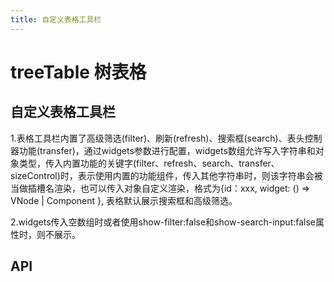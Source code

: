 ```yaml
---
title: 自定义表格工具栏
---
```


# treeTable 树表格

## 自定义表格工具栏

1.表格工具栏内置了高级筛选(filter)、刷新(refresh)、搜索框(search)、表头控制器功能(transfer)，通过widgets参数进行配置，widgets数组允许写入字符串和对象类型，传入内置功能的关键字(filter、refresh、search、transfer、sizeControl)时，表示使用内置的功能组件，传入其他字符串时，则该字符串会被当做插槽名渲染，也可以传入对象自定义渲染，格式为{id：xxx, widget: () => VNode | Component }, 表格默认展示搜索框和高级筛选。

2.widgets传入空数组时或者使用show-filter:false和show-search-input:false属性时，则不展示。

<preview path="./formToolbar.vue" />

## API

<API src="../table.json" lang="zh"></API>